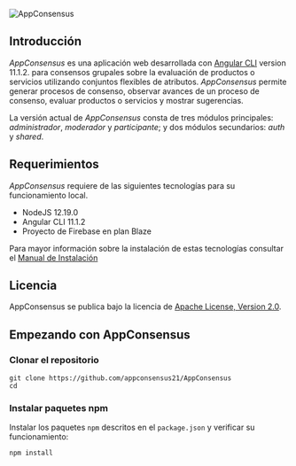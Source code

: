 ![AppConsensus](https://github.com/ginpajac/AplicacionWebConsenso/blob/master/src/assets/AppConsensus.png)

## Introducción
*AppConsensus* es una aplicación web desarrollada con [Angular CLI](https://github.com/angular/angular-cli) version 11.1.2. para consensos grupales sobre la evaluación de productos o servicios utilizando conjuntos flexibles de atributos. *AppConsensus* permite generar procesos de consenso, observar avances de un proceso de consenso, evaluar productos o servicios y mostrar sugerencias.

La versión actual de *AppConsensus* consta de tres módulos principales: *administrador*, *moderador* y *participante*; y dos módulos secundarios: *auth* y *shared*.

## Requerimientos

*AppConsensus* requiere de las siguientes tecnologías para su funcionamiento local.

- NodeJS 12.19.0 
- Angular CLI 11.1.2
- Proyecto de Firebase en plan Blaze

Para mayor información sobre la instalación de estas tecnologías consultar el [Manual de Instalación](https://github.com/angular/angular-cli)

## Licencia

AppConsensus se publica bajo la licencia de [Apache License, Version 2.0](LICENSE).

## Empezando con AppConsensus

### Clonar el repositorio

```shell
git clone https://github.com/appconsensus21/AppConsensus
cd 
```

### Instalar paquetes npm 

Instalar los paquetes `npm` descritos en el `package.json` y verificar su funcionamiento:

```shell
npm install
```

